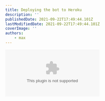 ```yaml
---
title: Deploying the bot to Heroku
description: ''
publishedDate: 2021-09-22T17:49:44.101Z
lastModifiedDate: 2021-09-22T17:49:44.101Z
coverImage: ''
authors:
    - max
---
```


<Embed
	type="youtube"
	url="https://youtu.be/fxh8wlkxJ2Q?t=2640"
	title="Deploying the bot to Heroku"
/>

